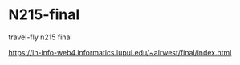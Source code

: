 # N215-final
travel-fly n215 final 

https://in-info-web4.informatics.iupui.edu/~alrwest/final/index.html
